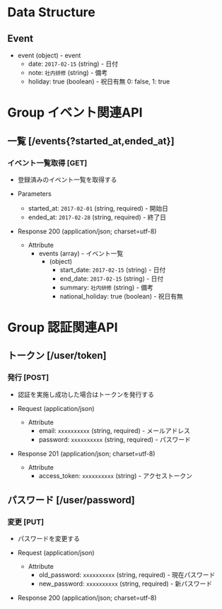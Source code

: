# Data Structure

## Event
  + event (object) - event
      + date: `2017-02-15` (string) - 日付
      + note: `社内研修` (string) - 備考
      + holiday: true (boolean) - 祝日有無 0: false, 1: true

# Group イベント関連API

## 一覧 [/events{?started_at,ended_at}]

### イベント一覧取得 [GET]

* 登録済みのイベント一覧を取得する

+ Parameters
    + started_at: `2017-02-01` (string, required) - 開始日
    + ended_at: `2017-02-28` (string, required) - 終了日

+ Response 200 (application/json; charset=utf-8)

    + Attribute
        + events (array) - イベント一覧
            + (object)
                + start_date: `2017-02-15` (string) - 日付
                + end_date: `2017-02-15` (string) - 日付
                + summary: `社内研修` (string) - 備考
                + national_holiday: true (boolean) - 祝日有無

# Group 認証関連API

## トークン [/user/token]

### 発行 [POST]

* 認証を実施し成功した場合はトークンを発行する

+ Request (application/json)

    + Attribute
        + email: `xxxxxxxxxx` (string, required) - メールアドレス
        + password: `xxxxxxxxxx` (string, required) - パスワード

+ Response 201 (application/json; charset=utf-8)

    + Attribute
        + access_token: `xxxxxxxxxx` (string) - アクセストークン

## パスワード [/user/password]

### 変更 [PUT]

* パスワードを変更する

+ Request (application/json)

    + Attribute
        + old_password: `xxxxxxxxxx` (string, required) - 現在パスワード
        + new_password: `xxxxxxxxxx` (string, required) - 新パスワード

+ Response 200 (application/json; charset=utf-8)
